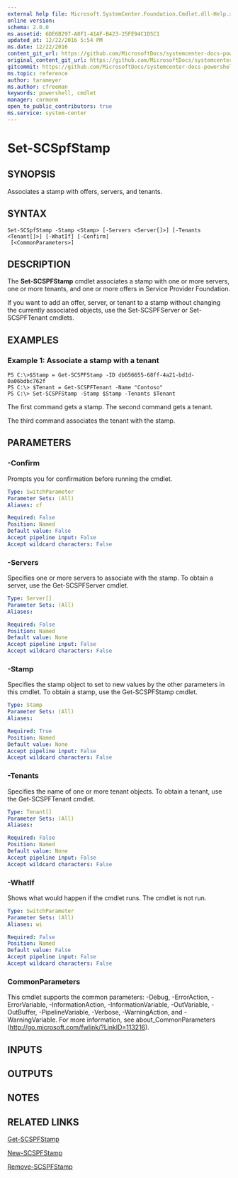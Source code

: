 ```yaml
---
external help file: Microsoft.SystemCenter.Foundation.Cmdlet.dll-Help.xml
online version: 
schema: 2.0.0
ms.assetid: 6DE6B297-A8F1-41AF-B423-25FE94C1D5C1
updated_at: 12/22/2016 5:54 PM
ms.date: 12/22/2016
content_git_url: https://github.com/MicrosoftDocs/systemcenter-docs-powershell/blob/master/systemcenter-cmdlets/SystemCenter2016/ServiceProviderFoundation/vlatest/Set-SCSPFStamp.md
original_content_git_url: https://github.com/MicrosoftDocs/systemcenter-docs-powershell/blob/master/systemcenter-cmdlets/SystemCenter2016/ServiceProviderFoundation/vlatest/Set-SCSPFStamp.md
gitcommit: https://github.com/MicrosoftDocs/systemcenter-docs-powershell/blob/17c3a51bd892aad46c731d9f381f0704b4815004/systemcenter-cmdlets/SystemCenter2016/ServiceProviderFoundation/vlatest/Set-SCSPFStamp.md
ms.topic: reference
author: tarameyer
ms.author: cfreeman
keywords: powershell, cmdlet
manager: carmonm
open_to_public_contributors: true
ms.service: system-center
---
```


# Set-SCSpfStamp

## SYNOPSIS
Associates a stamp with offers, servers, and tenants.

## SYNTAX

```
Set-SCSpfStamp -Stamp <Stamp> [-Servers <Server[]>] [-Tenants <Tenant[]>] [-WhatIf] [-Confirm]
 [<CommonParameters>]
```

## DESCRIPTION
The **Set-SCSPFStamp** cmdlet associates a stamp with one or more servers, one or more tenants, and one or more offers in Service Provider Foundation.

If you want to add an offer, server, or tenant to a stamp without changing the currently associated objects, use the Set-SCSPFServer or Set-SCSPFTenant cmdlets.

## EXAMPLES

### Example 1: Associate a stamp with a tenant
```
PS C:\>$Stamp = Get-SCSPFStamp -ID db656655-68ff-4a21-bd1d-0a06bdbc762f
PS C:\> $Tenant = Get-SCSPFTenant -Name "Contoso"
PS C:\> Set-SCSPFStamp -Stamp $Stamp -Tenants $Tenant
```

The first command gets a stamp.
The second command gets a tenant.

The third command associates the tenant with the stamp.

## PARAMETERS

### -Confirm
Prompts you for confirmation before running the cmdlet.

```yaml
Type: SwitchParameter
Parameter Sets: (All)
Aliases: cf

Required: False
Position: Named
Default value: False
Accept pipeline input: False
Accept wildcard characters: False
```

### -Servers
Specifies one or more servers to associate with the stamp.
To obtain a server, use the Get-SCSPFServer cmdlet.

```yaml
Type: Server[]
Parameter Sets: (All)
Aliases: 

Required: False
Position: Named
Default value: None
Accept pipeline input: False
Accept wildcard characters: False
```

### -Stamp
Specifies the stamp object to set to new values by the other parameters in this cmdlet.
To obtain a stamp, use the Get-SCSPFStamp cmdlet.

```yaml
Type: Stamp
Parameter Sets: (All)
Aliases: 

Required: True
Position: Named
Default value: None
Accept pipeline input: False
Accept wildcard characters: False
```

### -Tenants
Specifies the name of one or more tenant objects.
To obtain a tenant, use the Get-SCSPFTenant cmdlet.

```yaml
Type: Tenant[]
Parameter Sets: (All)
Aliases: 

Required: False
Position: Named
Default value: None
Accept pipeline input: False
Accept wildcard characters: False
```

### -WhatIf
Shows what would happen if the cmdlet runs.
The cmdlet is not run.

```yaml
Type: SwitchParameter
Parameter Sets: (All)
Aliases: wi

Required: False
Position: Named
Default value: False
Accept pipeline input: False
Accept wildcard characters: False
```

### CommonParameters
This cmdlet supports the common parameters: -Debug, -ErrorAction, -ErrorVariable, -InformationAction, -InformationVariable, -OutVariable, -OutBuffer, -PipelineVariable, -Verbose, -WarningAction, and -WarningVariable. For more information, see about_CommonParameters (http://go.microsoft.com/fwlink/?LinkID=113216).

## INPUTS

## OUTPUTS

## NOTES

## RELATED LINKS

[Get-SCSPFStamp](xref:SystemCenter2016/ServiceProviderFoundation/vlatest/Get-SCSPFStamp.md)

[New-SCSPFStamp](xref:SystemCenter2016/ServiceProviderFoundation/vlatest/New-SCSPFStamp.md)

[Remove-SCSPFStamp](xref:SystemCenter2016/ServiceProviderFoundation/vlatest/Remove-SCSPFStamp.md)

